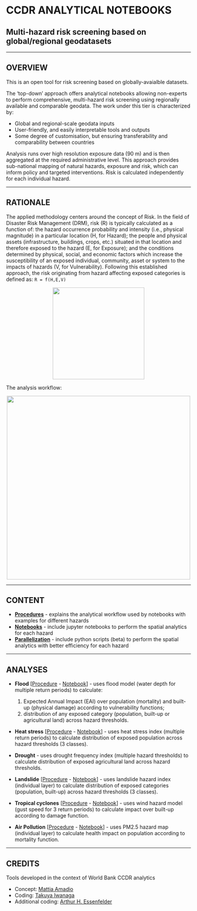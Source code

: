 # CCDR ANALYTICAL NOTEBOOKS
## Multi-hazard risk screening based on global/regional geodatasets

--------------------------------------

## OVERVIEW
This is an open tool for risk screening based on globally-avaialble datasets. 

The ‘top-down’ approach offers analytical notebooks allowing non-experts to perform comprehensive, multi-hazard risk screening using regionally available and comparable geodata. The work under this tier is characterized by: 

 - Global and regional-scale geodata inputs 
 - User-friendly, and easily interpretable tools and outputs
 - Some degree of customisation, but ensuring transferability and comparability between countries 

Analysis runs over high resolution exposure data (90 m) and is then aggregated at the required administrative level. This approach provides sub-national mapping of natural hazards, exposure and risk,  which can inform policy and targeted interventions. Risk is calculated independently for each individual hazard.

--------------------------------------

## RATIONALE

The applied methodology centers around the concept of Risk. In the field of Disaster Risk Management (DRM), risk (R) is typically calculated as a function of: the hazard occurrence probability and intensity (i.e., physical magnitude) in a particular location (H, for Hazard); the people and physical assets (infrastructure, buildings, crops, etc.) situated in that location and therefore exposed to the hazard (E, for Exposure); and the conditions determined by physical, social, and economic factors which increase the susceptibility of an exposed individual, community, asset or system to the impacts of hazards (V, for Vulnerability).
Following this established approach, the risk originating from hazard affecting exposed categories is defined as: `R = f(H,E,V)`

<div align="center">
<img width=250 src="https://user-images.githubusercontent.com/44863827/198075495-b2235f1e-755d-461a-9c4a-ceca8bd2b79e.png">
</div>

The analysis workflow:
<div align="center"><img width=500 src="https://user-images.githubusercontent.com/44863827/198074672-a933c85f-c62a-4821-a53a-90f150478156.png"></div>

--------------------------------------

## CONTENT

   - **[Procedures](procedures/)** - explains the analytical workflow used by notebooks with examples for different hazards
   - **[Notebooks](notebooks/)** - include jupyter notebooks to perform the spatial analytics for each hazard
   - **[Parallelization](parallelization/)** - include python scripts (beta) to perform the spatial analytics with better efficiency for each hazard
   
--------------------------------------

## ANALYSES

  - **Flood** [[Procedure](procedures/Analytical_procedure_function.md) - [Notebook](notebooks/Flood.ipynb)] - uses flood model (water depth for multiple return periods) to calculate:
	1) Expected Annual Impact (EAI) over population (mortality) and built-up (physical damage) according to vulnerability functions;
	2) distribution of any exposed category (population, built-up or agricultural land) across hazard thresholds.

  - **Heat stress** [[Procedure](procedures/Analytical_procedure_classes.md) - [Notebook](notebooks/Heat_stress.ipynb)] - uses heat stress index (multiple return periods) to calculate distribution of exposed population across hazard thresholds (3 classes).
 
  - **Drought** - uses drought frequency index (multiple hazard thresholds) to calculate distribution of exposed agricultural land across hazard thresholds.
  
  - **Landslide** [[Procedure](procedures/Analytical_procedure_classes.md) - [Notebook](notebooks/Landslide.ipynb)] - uses landslide hazard index (individual layer) to calculate distribution of exposed categories (population, built-up) across hazard thresholds (3 classes).
  
  - **Tropical cyclones** [[Procedure](procedures/Analytical_procedure_function.md) - [Notebook](notebooks/Tropical_cyclones.ipynb)] - uses wind hazard model (gust speed for 3 return periods) to calculate impact over built-up according to damage function.
  
  - **Air Pollution** [[Procedure](procedures/Analytical_procedure_classes.md) - [Notebook](notebooks/AirPollution.ipynb)] - uses PM2.5 hazard map (individual layer) to calculate health impact on population according to mortality function.

--------------------------------------

## CREDITS

Tools developed in the context of World Bank CCDR analytics
- Concept: [Mattia Amadio](https://www.github.com/matamadio)
- Coding: [Takuya Iwanaga](https://github.com/ConnectedSystems)
- Additional coding: [Arthur H. Essenfelder](https://github.com/artessen)
